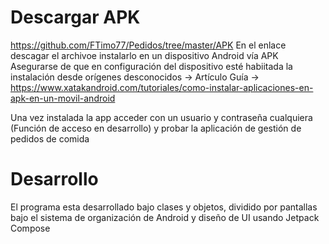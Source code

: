 # Descargar APK
https://github.com/FTimo77/Pedidos/tree/master/APK
En el enlace descagar el archivoe instalarlo en un dispositivo Android vía APK
Asegurarse de que en configuración del dispositivo esté habiitada la instalación desde orígenes desconocidos -> Artículo Guía ->
https://www.xatakandroid.com/tutoriales/como-instalar-aplicaciones-en-apk-en-un-movil-android

Una vez instalada la app acceder con un usuario y contraseña cualquiera (Función de acceso en desarrollo) y probar la aplicación de gestión de pedidos de comida

# Desarrollo
El programa esta desarrollado bajo clases y objetos, dividido por pantallas bajo el sistema de organización de Android y diseño de UI usando Jetpack Compose
